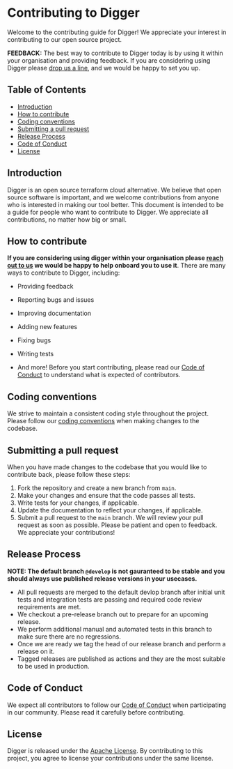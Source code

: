 # Contributing to Digger
Welcome to the contributing guide for Digger! We appreciate your interest in contributing to our open source project.

**FEEDBACK:** The best way to contribute to Digger today is by using
it within your organisation and providing feedback. If you are considering
using Digger please [drop us a line](https://join.slack.com/t/diggertalk/shared_invite/zt-1q6npg7ib-9dwRbJp8sQpSr2fvWzt9aA), 
and we would be happy to set you up.

## Table of Contents
- [Introduction](#introduction)
- [How to contribute](#how-to-contribute)
- [Coding conventions](#coding-conventions)
- [Submitting a pull request](#submitting-a-pull-request)
- [Release Process](#release-process)
- [Code of Conduct](#code-of-conduct)
- [License](#license)

## Introduction
Digger is an open source terraform cloud alternative. We believe that open source software is important, and we welcome contributions from anyone who is interested in making our tool better.
This document is intended to be a guide for people who want to contribute to Digger. We appreciate all contributions, no matter how big or small.

## How to contribute
**If you are considering using digger within your organisation 
please [reach out to us](https://join.slack.com/t/diggertalk/shared_invite/zt-1q6npg7ib-9dwRbJp8sQpSr2fvWzt9aA) 
we would be happy to help onboard you to use it**. 
There are many ways to contribute to Digger, including:
- Providing feedback
- Reporting bugs and issues
- Improving documentation
- Adding new features
- Fixing bugs
- Writing tests

- And more!
  Before you start contributing, please read our [Code of Conduct](#code-of-conduct) to understand what is expected of contributors.

## Coding conventions
We strive to maintain a consistent coding style throughout the project. Please follow our [coding conventions](/coding-conventions.md) when making changes to the codebase.

## Submitting a pull request
When you have made changes to the codebase that you would like to contribute back, please follow these steps:
1. Fork the repository and create a new branch from `main`.
2. Make your changes and ensure that the code passes all tests.
3. Write tests for your changes, if applicable.
4. Update the documentation to reflect your changes, if applicable.
5. Submit a pull request to the `main` branch.
   We will review your pull request as soon as possible. Please be patient and open to feedback. We appreciate your contributions!

## Release Process
**NOTE: The default branch `@develop` is not gauranteed to be stable and you should always use published release versions in your usecases.**

- All pull requests are merged to the default devlop branch after initial unit tests and integration tests are passing and required code review requirements are met.
- We checkout a pre-release branch out to prepare for an upcoming release.
- We perform additional manual and automated tests in this branch to make sure there are no regressions.
- Once we are ready we tag the head of our release branch and perform a release on it.
- Tagged releases are published as actions and they are the most suitable to be used in production.


## Code of Conduct
We expect all contributors to follow our [Code of Conduct](https://www.contributor-covenant.org/version/2/1/code_of_conduct/) when participating in our community. Please read it carefully before contributing.

## License
Digger is released under the [Apache License](LICENSE). By contributing to this project, you agree to license your contributions under the same license.
